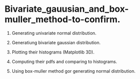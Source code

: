 # Bivariate_gauusian_and_box-muller_method-to-confirm.
1. Generating univariate normal distribution.

2. Generatiung bivariate gaussian distribution.

3. Plotting their histograms (Matplotlib 3D).

4. Computing their pdfs and comparing to histograms.

5. Using box-muller method gor generating normal distribution.
